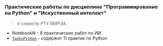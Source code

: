 ### Практические работы по дисциплине "Программирование на Python" и "Искуственный интелект" 
>4 семестр РТУ МИРЭА

* NotebookN - 8 практических работ по ИИ
* [`TasksPython`](TasksPython.ipynb) - содержит 11 практик по Python

